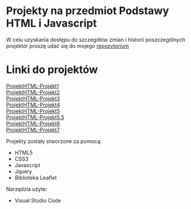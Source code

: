 # Projekty na przedmiot Podstawy HTML i Javascript

W celu uzyskania dostępu do szczegółów zmian i historii poszczególnych projektór proszę udać się do mojego
[repozytorium](https://github.com/tomquess?tab=repositories)


<h1>Linki do projektów</h1>

[ProjektHTML-Projekt1](https://github.com/tomquess/PodstawyHTML-Projekt1)<br>
[ProjektHTML-Projekt2](https://github.com/tomquess/ProjektHTML-Projekt2)<br>
[ProjektHTML-Projekt3](https://github.com/tomquess/ProjektHTML-Projekt3)<br>
[ProjektHTML-Projekt4](https://github.com/tomquess/ProjektHTML-Projekt4)<br>
[ProjektHTML-Projekt5](https://github.com/tomquess/ProjektHTML-Projekt5)<br>
[ProjektHTML-Projekt5.5](https://github.com/tomquess/ProjektHTML-Projekt5.5)<br>
[ProjektHTML-Projekt6](https://github.com/tomquess/ProjektHTML-Projekt6)<br>
[ProjektHTML-Projekt7](https://github.com/tomquess/ProjektHTML-Projekt7)<br>



Projekty zostały stworzone za pomocą:

- HTML5
- CSS3
- Javascript
- Jquery
- Biblioteka Leaflet

Narzędzia użyte:

- Visual Studio Code
